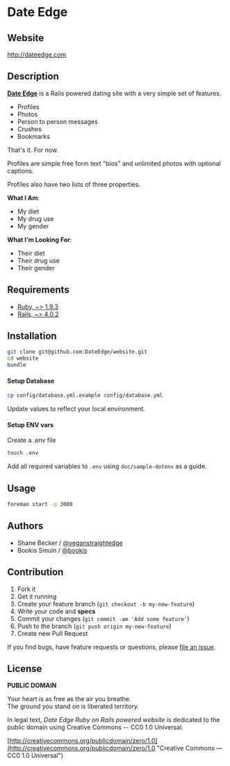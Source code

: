 # Date Edge
## Website

http://dateedge.com

## Description

**[Date Edge](https://dateedge.com)**
is a Rails powered dating site with a very simple set of features.

- Profiles
- Photos
- Person to person messages
- Crushes
- Bookmarks

That's it. For now.

Profiles are simple free form text "bios" and unlimited photos with optional captions.

Profiles also have two lists of three properties.

**What I Am**:

- My diet
- My drug use
- My gender

**What I'm Looking For**:

- Their diet
- Their drug use
- Their gender

## Requirements

- [Ruby,  ~> 1.9.3](http://www.ruby-lang.org/)
- [Rails, ~> 4.0.2](https://github.com/rails/rails/)

## Installation

```bash
git clone git@github.com:DateEdge/website.git
cd website
bundle
```

#### Setup Database

```bash
cp config/database.yml.example config/database.yml
```

Update values to reflect your local environment.

#### Setup ENV vars

Create a .env file
```bash
touch .env
```

Add all required variables to `.env` using `doc/sample-dotenv` as a guide.

## Usage

```bash
foreman start -p 3000
```

## Authors

  * Shane Becker / [@veganstraightedge](https://github.com/veganstraightedge)
  * Bookis Smuin / [@bookis](https://github.com/bookis)

## Contribution

1. Fork it
2. Get it running
3. Create your feature branch (`git checkout -b my-new-feature`)
4. Write your code and **specs**
5. Commit your changes (`git commit -am 'Add some feature'`)
6. Push to the branch (`git push origin my-new-feature`)
7. Create new Pull Request

If you find bugs, have feature requests or questions, please
[file an issue](https://github.com/DateEdge/website).


## License

**PUBLIC DOMAIN**

Your heart is as free as the air you breathe. <br>
The ground you stand on is liberated territory.

In legal text, *Date Edge Ruby on Rails powered website* is dedicated to the public domain
using Creative Commons -- CC0 1.0 Universal.

[http://creativecommons.org/publicdomain/zero/1.0](http://creativecommons.org/publicdomain/zero/1.0 "Creative Commons &mdash; CC0 1.0 Universal")
